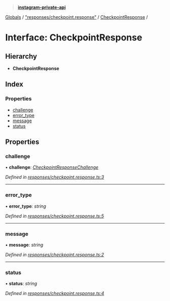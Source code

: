> **[instagram-private-api](../README.md)**

[Globals](../globals.md) / ["responses/checkpoint.response"](../modules/_responses_checkpoint_response_.md) / [CheckpointResponse](_responses_checkpoint_response_.checkpointresponse.md) /

# Interface: CheckpointResponse

## Hierarchy

* **CheckpointResponse**

## Index

### Properties

* [challenge](_responses_checkpoint_response_.checkpointresponse.md#challenge)
* [error_type](_responses_checkpoint_response_.checkpointresponse.md#error_type)
* [message](_responses_checkpoint_response_.checkpointresponse.md#message)
* [status](_responses_checkpoint_response_.checkpointresponse.md#status)

## Properties

###  challenge

• **challenge**: *[CheckpointResponseChallenge](_responses_checkpoint_response_.checkpointresponsechallenge.md)*

*Defined in [responses/checkpoint.response.ts:3](https://github.com/Nerixyz/instagram-private-api/blob/e5037ee/src/responses/checkpoint.response.ts#L3)*

___

###  error_type

• **error_type**: *string*

*Defined in [responses/checkpoint.response.ts:5](https://github.com/Nerixyz/instagram-private-api/blob/e5037ee/src/responses/checkpoint.response.ts#L5)*

___

###  message

• **message**: *string*

*Defined in [responses/checkpoint.response.ts:2](https://github.com/Nerixyz/instagram-private-api/blob/e5037ee/src/responses/checkpoint.response.ts#L2)*

___

###  status

• **status**: *string*

*Defined in [responses/checkpoint.response.ts:4](https://github.com/Nerixyz/instagram-private-api/blob/e5037ee/src/responses/checkpoint.response.ts#L4)*